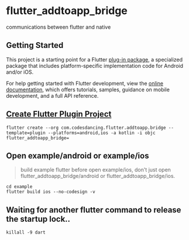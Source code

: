 # flutter_addtoapp_bridge

communications between flutter and native

## Getting Started

This project is a starting point for a Flutter
[plug-in package](https://flutter.dev/developing-packages/), a specialized package that includes platform-specific implementation code for Android and/or iOS.

For help getting started with Flutter development, view the
[online documentation](https://flutter.dev/docs), which offers tutorials, samples, guidance on mobile development, and a full API reference.

## [Create Flutter Plugin Project](https://docs.flutter.dev/development/packages-and-plugins/developing-packages#step-1-create-the-package-1)

```
flutter create --org com.codesdancing.flutter.addtoapp.bridge --template=plugin --platforms=android,ios -a kotlin -i objc flutter_addtoapp_bridge=
```

## Open example/android or example/ios

> build example flutter before open example/ios, don't just open flutter_addtoapp_bridge/android or flutter_addtoapp_bridge/ios.

```
cd example
flutter build ios --no-codesign -v
```

## Waiting for another flutter command to release the startup lock..

```
killall -9 dart
```